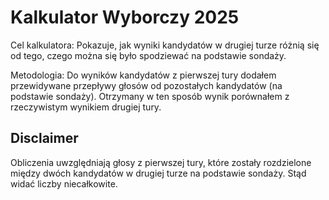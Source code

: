 # Kalkulator Wyborczy 2025

Cel kalkulatora: Pokazuje, jak wyniki kandydatów w drugiej turze różnią się od tego, czego można się było spodziewać na podstawie sondaży.

Metodologia: Do wyników kandydatów z pierwszej tury dodałem przewidywane przepływy głosów od pozostałych kandydatów (na podstawie sondaży). Otrzymany w ten sposób wynik porównałem z rzeczywistym wynikiem drugiej tury.

## Disclaimer
Obliczenia uwzględniają głosy z pierwszej tury, które zostały rozdzielone między dwóch kandydatów w drugiej turze na podstawie sondaży. Stąd widać liczby niecałkowite.
